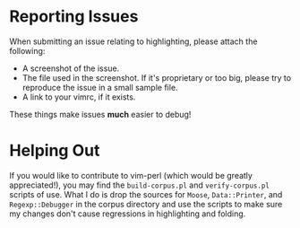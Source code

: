 # Reporting Issues

When submitting an issue relating to highlighting, please attach the following:

  - A screenshot of the issue.
  - The file used in the screenshot.  If it's proprietary or too big, please try
    to reproduce the issue in a small sample file.
  - A link to your vimrc, if it exists.

These things make issues **much** easier to debug!

# Helping Out

If you would like to contribute to vim-perl (which would be greatly appreciated!), you may find
the `build-corpus.pl` and `verify-corpus.pl` scripts of use.  What I do is drop the sources
for `Moose`, `Data::Printer`, and `Regexp::Debugger` in the corpus directory and use the scripts
to make sure my changes don't cause regressions in highlighting and folding.
